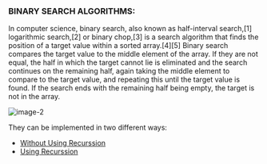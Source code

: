 ### BINARY SEARCH ALGORITHMS:
In computer science, binary search, also known as half-interval search,[1] logarithmic search,[2] or binary chop,[3] is a search algorithm that finds the position of a target value within a sorted array.[4][5] Binary search compares the target value to the middle element of the array. If they are not equal, the half in which the target cannot lie is eliminated and the search continues on the remaining half, again taking the middle element to compare to the target value, and repeating this until the target value is found. If the search ends with the remaining half being empty, the target is not in the array.

![image-2](https://user-images.githubusercontent.com/116305458/205507271-7c711882-161b-412a-96c9-1834a90fc0ef.png)

They can be implemented in two different ways: 
- [Without Using Recurssion](https://github.com/CSI-SCT-SB/PY_XTREME/blob/main/BeginnerBasics/SEARCH_ALGORITHMS/BinarySearch/binary_search.ipynb)
- [Using Recurssion](https://github.com/CSI-SCT-SB/PY_XTREME/blob/main/BeginnerBasics/SEARCH_ALGORITHMS/BinarySearch/binary_search_recursive.ipynb)
